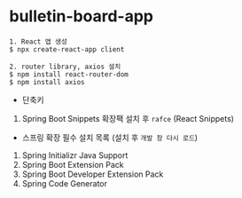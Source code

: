# bulletin-board-app

```
1. React 앱 생성
$ npx create-react-app client

2. router library, axios 설치
$ npm install react-router-dom
$ npm install axios
``` 

* 단축키
1. Spring Boot Snippets 확장팩 설치 후 `rafce` (React Snippets)

* 스프링 확장 필수 설치 목록 (설치 후 `개발 창 다시 로드`)
1. Spring Initializr Java Support
2. Spring Boot Extension Pack
3. Spring Boot Developer Extension Pack
4. Spring Code Generator

